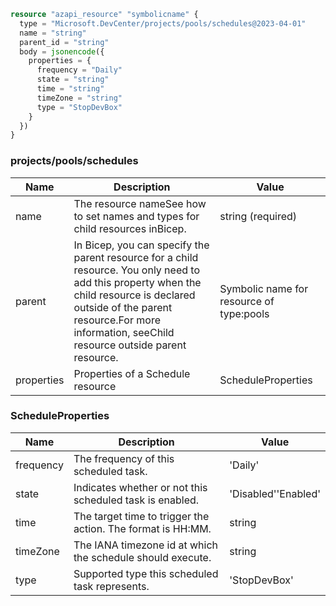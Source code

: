 ```terraform
resource "azapi_resource" "symbolicname" {
  type = "Microsoft.DevCenter/projects/pools/schedules@2023-04-01"
  name = "string"
  parent_id = "string"
  body = jsonencode({
    properties = {
      frequency = "Daily"
      state = "string"
      time = "string"
      timeZone = "string"
      type = "StopDevBox"
    }
  })
}

```

### projects/pools/schedules

| Name | Description | Value |
|-|-|-|
| name | The resource nameSee how to set names and types for child resources inBicep. | string (required) |
| parent | In Bicep, you can specify the parent resource for a child resource. You only need to add this property when the child resource is declared outside of the parent resource.For more information, seeChild resource outside parent resource. | Symbolic name for resource of type:pools |
| properties | Properties of a Schedule resource | ScheduleProperties |


### ScheduleProperties

| Name | Description | Value |
|-|-|-|
| frequency | The frequency of this scheduled task. | 'Daily' |
| state | Indicates whether or not this scheduled task is enabled. | 'Disabled''Enabled' |
| time | The target time to trigger the action. The format is HH:MM. | string |
| timeZone | The IANA timezone id at which the schedule should execute. | string |
| type | Supported type this scheduled task represents. | 'StopDevBox' |



